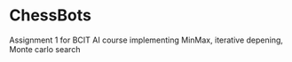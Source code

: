 # ChessBots
Assignment 1 for BCIT AI course implementing MinMax, iterative depening, Monte carlo search
